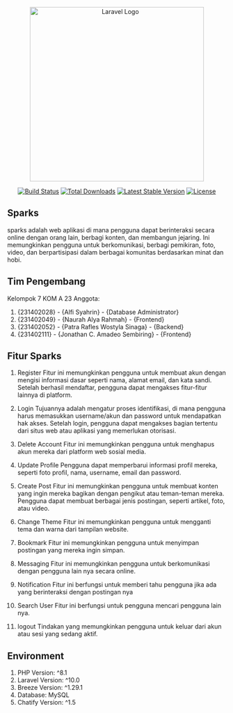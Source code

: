 <p align="center"><a href="https://laravel.com" target="_blank"><img src="https://raw.githubusercontent.com/laravel/art/master/logo-lockup/5%20SVG/2%20CMYK/1%20Full%20Color/laravel-logolockup-cmyk-red.svg" width="400" alt="Laravel Logo"></a></p>

<p align="center">
<a href="https://github.com/laravel/framework/actions"><img src="https://github.com/laravel/framework/workflows/tests/badge.svg" alt="Build Status"></a>
<a href="https://packagist.org/packages/laravel/framework"><img src="https://img.shields.io/packagist/dt/laravel/framework" alt="Total Downloads"></a>
<a href="https://packagist.org/packages/laravel/framework"><img src="https://img.shields.io/packagist/v/laravel/framework" alt="Latest Stable Version"></a>
<a href="https://packagist.org/packages/laravel/framework"><img src="https://img.shields.io/packagist/l/laravel/framework" alt="License"></a>
</p>

## Sparks

sparks adalah web aplikasi di mana pengguna dapat berinteraksi secara online dengan orang lain, berbagi konten, dan membangun jejaring. Ini memungkinkan pengguna untuk berkomunikasi, berbagi pemikiran, foto, video, dan berpartisipasi dalam berbagai komunitas berdasarkan minat dan hobi. 

## Tim Pengembang

Kelompok 7 KOM A 23
Anggota:
1. {231402028} - {Alfi Syahrin} - {Database Administrator}
2. {231402049} - {Naurah Alya Rahmah} - {Frontend}
3. {231402052} - {Patra Rafles Wostyla Sinaga} - {Backend}
4. {231402111} - {Jonathan C. Amadeo Sembiring} - {Frontend}

## Fitur Sparks

1. Register 
Fitur ini memungkinkan pengguna untuk membuat akun dengan mengisi informasi dasar seperti nama, alamat email, dan kata sandi. Setelah berhasil mendaftar, pengguna dapat mengakses fitur-fitur lainnya di platform.

2. Login
Tujuannya adalah mengatur proses identifikasi, di mana pengguna harus memasukkan username/akun dan password untuk mendapatkan hak akses. Setelah login, pengguna dapat mengakses bagian tertentu dari situs web atau aplikasi yang memerlukan otorisasi.

3. Delete Account
Fitur ini memungkinkan pengguna untuk menghapus akun mereka dari platform web sosial media.

4. Update Profile
Pengguna dapat memperbarui informasi profil mereka, seperti foto profil, nama, username, email dan password.

5. Create Post
Fitur ini memungkinkan pengguna untuk membuat konten yang ingin mereka bagikan dengan pengikut atau teman-teman mereka. Pengguna dapat membuat berbagai jenis postingan, seperti artikel, foto, atau video.

6. Change Theme
Fitur ini memungkinkan pengguna untuk mengganti tema dan warna dari tampilan website.

7. Bookmark
Fitur ini memungkinkan pengguna untuk menyimpan postingan yang mereka ingin simpan.

8. Messaging
Fitur ini memungkinkan pengguna untuk berkomunikasi dengan pengguna lain nya secara online.

9. Notification
Fitur ini berfungsi untuk memberi tahu pengguna jika ada yang berinteraksi dengan postingan nya

10. Search User
Fitur ini berfungsi untuk pengguna mencari pengguna lain nya.

11. logout
Tindakan yang memungkinkan pengguna untuk keluar dari akun atau sesi yang sedang aktif.

## Environment
1. PHP Version: ^8.1
2. Laravel Version: ^10.0
3. Breeze Version: ^1.29.1
4. Database: MySQL
5. Chatify Version: ^1.5